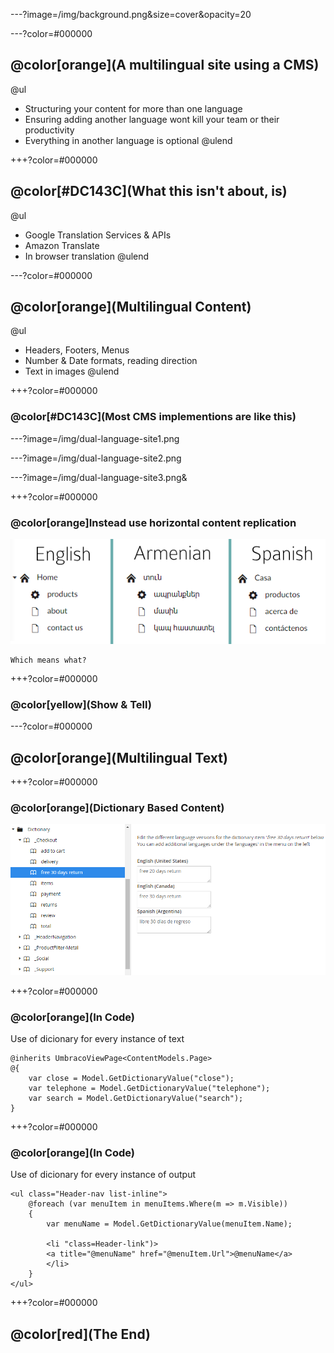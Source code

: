 ---?image=/img/background.png&size=cover&opacity=20

---?color=#000000
## @color[orange](A multilingual site using a CMS)

@ul
 - Structuring your content for more than one language
 - Ensuring adding another language wont kill your team or their productivity
 - Everything in another language is optional
@ulend

+++?color=#000000
## @color[#DC143C](What this isn't about, is)

@ul
 - Google Translation Services & APIs
 - Amazon Translate
 - In browser translation
@ulend

---?color=#000000
## @color[orange](Multilingual Content)

@ul
 - Headers, Footers, Menus
 - Number & Date formats, reading direction
 - Text in images
@ulend

+++?color=#000000
### @color[#DC143C](Most CMS implementions are like this)

---?image=/img/dual-language-site1.png

---?image=/img/dual-language-site2.png

---?image=/img/dual-language-site3.png&

+++?color=#000000
### @color[orange]Instead use horizontal content replication

![Logo](/img/dual-language-site.png)

    Which means what?

+++?color=#000000
### @color[yellow](Show & Tell)

---?color=#000000
## @color[orange](Multilingual Text)

+++?color=#000000
### @color[orange](Dictionary Based Content)

![Logo](img/language.png)


+++?color=#000000
### @color[orange](In Code)

Use of dicionary for every instance of text
```
@inherits UmbracoViewPage<ContentModels.Page>
@{
    var close = Model.GetDictionaryValue("close");
    var telephone = Model.GetDictionaryValue("telephone");
    var search = Model.GetDictionaryValue("search");
}
```

+++?color=#000000
### @color[orange](In Code)

Use of dicionary for every instance of output
```
<ul class="Header-nav list-inline">
    @foreach (var menuItem in menuItems.Where(m => m.Visible))
    {
        var menuName = Model.GetDictionaryValue(menuItem.Name);

        <li "class=Header-link")>
        <a title="@menuName" href="@menuItem.Url">@menuName</a>
        </li>
    }
</ul>
```

+++?color=#000000
## @color[red](The End)

